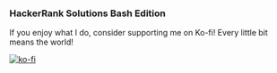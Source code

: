### HackerRank Solutions Bash Edition

If you enjoy what I do, consider supporting me on Ko-fi! Every little bit means the world!

[![ko-fi](https://ko-fi.com/img/githubbutton_sm.svg)](https://ko-fi.com/X8X5XDR1O)
